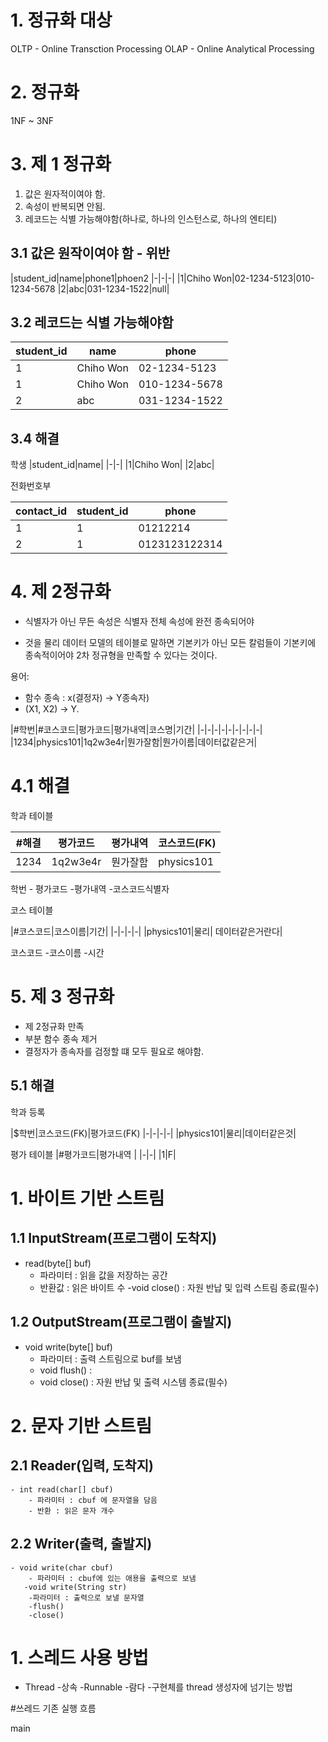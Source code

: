 # 1. 정규화 대상

OLTP - Online Transction Processing
OLAP - Online Analytical Processing

# 2. 정규화

1NF ~ 3NF

# 3. 제 1 정규화

1. 값은 원자적이여야 함.
2. 속성이 반복되면 안됨.
3. 레코드는 식별 가능해야함(하나로, 하나의 인스턴스로, 하나의 엔티티)

## 3.1 값은 원작이여야 함 - 위반

|student_id|name|phone1|phoen2
|-|-|-|
|1|Chiho Won|02-1234-5123|010-1234-5678
|2|abc|031-1234-1522|null|

## 3.2 레코드는 식별 가능해야함

|student_id|name|phone|
|-|-|-|
|1|Chiho Won|02-1234-5123|
|1|Chiho Won|010-1234-5678|
|2|abc|031-1234-1522|

## 3.4 해결

학생
|student_id|name|
|-|-|
|1|Chiho Won|
|2|abc|

전화번호부

|contact_id|student_id|phone|
|-|-|-|
|1|1|01212214
|2|1|0123123122314


# 4. 제 2정규화

- 식별자가 아닌 무든 속성은 식별자 전체 속성에 완전 종속되어야 

- 것을 물리 데이터 모델의 테이블로 말하면 기본키가 아닌 모든 칼럼들이 기본키에 종속적이어야
2차 정규형을 만족할 수 있다는 것이다.

용어:
- 함수 종속 : x(결정자) -> Y종속자)
- (X1, X2) -> Y.

|#학번|#코스코드|평가코드|평가내역|코스명|기간|
|-|-|-|-|-|-|-|-|-|
|1234|physics101|1q2w3e4r|뭔가잘함|뭔가이름|데이터값같은거|

# 4.1 해결

학과 테이블

|#해결|평가코드|평가내역|코스코드(FK)|
|-|-|-|-|
|1234|1q2w3e4r|뭔가잘함|physics101|

학번 - 평가코드
    -평가내역
    -코스코드식별자

코스 테이블

|#코스코드|코스이름|기간|
|-|-|-|-|
|physics101|물리|
데이터같은거란다|

코스코드
    -코스이름
    -시간

# 5. 제 3 정규화

 - 제 2정규화 만족
 - 부분 함수 종속 제거
 - 결정자가 종속자를 검정할 떄 모두 필요로 해야함.
## 5.1 해결

학과 등록

|$학번|코스코드(FK)|평가코드(FK)
|-|-|-|-|
|physics101|물리|데이터같은것|

평가 테이블
|#평가코드|평가내역
|
|-|-|
|1|F|

# 1. 바이트 기반 스트림
## 1.1 InputStream(프로그램이 도착지)

- read(byte[] buf)
    - 파라미터 : 읽을 값을 저장하는 공간
    - 반환값 : 읽은 바이트 수
-void close() : 자원 반납 및 입력 스트림 종료(필수) 

## 1.2 OutputStream(프로그램이 출발지)

- void write(byte[] buf)
    - 파라미터 : 출력 스트림으로 buf를 보냄
    - void flush() : 
    - void close() : 자원 반납 및 출력 시스템 종료(필수)

# 2. 문자 기반 스트림

## 2.1 Reader(입력, 도착지)
    - int read(char[] cbuf)
        - 파라미터 : cbuf 에 문자열을 담음
        - 반환 : 읽은 문자 개수

## 2.2 Writer(출력, 출발지)    
    
    - void write(char cbuf)
        - 파라미터 : cbuf에 있는 애용을 출력으로 보냄
       -void write(String str)
        -파라미터 : 출력으로 보낼 문자열
        -flush()
        -close() 


# 1. 스레드 사용 방법

- Thread
    -상속
-Runnable
    -람다
    -구현체를 thread 생성자에 넘기는 방법



#쓰레드 기존 실행 흐름

main





